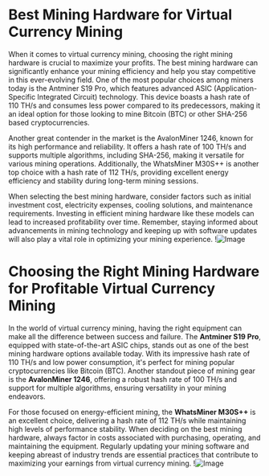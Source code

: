 # Best Mining Hardware for Virtual Currency Mining

When it comes to virtual currency mining, choosing the right mining hardware is crucial to maximize your profits. The best mining hardware can significantly enhance your mining efficiency and help you stay competitive in this ever-evolving field. One of the most popular choices among miners today is the Antminer S19 Pro, which features advanced ASIC (Application-Specific Integrated Circuit) technology. This device boasts a hash rate of 110 TH/s and consumes less power compared to its predecessors, making it an ideal option for those looking to mine Bitcoin (BTC) or other SHA-256 based cryptocurrencies.

Another great contender in the market is the AvalonMiner 1246, known for its high performance and reliability. It offers a hash rate of 100 TH/s and supports multiple algorithms, including SHA-256, making it versatile for various mining operations. Additionally, the WhatsMiner M30S++ is another top choice with a hash rate of 112 TH/s, providing excellent energy efficiency and stability during long-term mining sessions.

When selecting the best mining hardware, consider factors such as initial investment cost, electricity expenses, cooling solutions, and maintenance requirements. Investing in efficient mining hardware like these models can lead to increased profitability over time. Remember, staying informed about advancements in mining technology and keeping up with software updates will also play a vital role in optimizing your mining experience. !![Image](https://github.com/user-attachments/assets/3be06921-4469-491d-bd37-5f14c53422b7)

# Choosing the Right Mining Hardware for Profitable Virtual Currency Mining

In the world of virtual currency mining, having the right equipment can make all the difference between success and failure. The **Antminer S19 Pro**, equipped with state-of-the-art ASIC chips, stands out as one of the best mining hardware options available today. With its impressive hash rate of 110 TH/s and low power consumption, it's perfect for mining popular cryptocurrencies like Bitcoin (BTC). Another standout piece of mining gear is the **AvalonMiner 1246**, offering a robust hash rate of 100 TH/s and support for multiple algorithms, ensuring versatility in your mining endeavors.

For those focused on energy-efficient mining, the **WhatsMiner M30S++** is an excellent choice, delivering a hash rate of 112 TH/s while maintaining high levels of performance stability. When deciding on the best mining hardware, always factor in costs associated with purchasing, operating, and maintaining the equipment. Regularly updating your mining software and keeping abreast of industry trends are essential practices that contribute to maximizing your earnings from virtual currency mining. !![Image](https://github.com/user-attachments/assets/3be06921-4469-491d-bd37-5f14c53422b7)